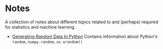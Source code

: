 # Notes

A collection of notes about different topics related to and (perhaps) required for statistics and machine learning.

* [Generating Random Data In Python](https://github.com/kelaaditya/machine-learning-algorithms/blob/master/notes/generating-random-data-in-python.ipynb)
    Contains information about Python's `random`, `numpy.random`, `os.urandom()`
